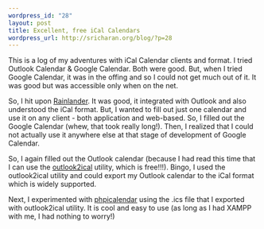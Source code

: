 ```yaml
--- 
wordpress_id: "28"
layout: post
title: Excellent, free iCal Calendars
wordpress_url: http://sricharan.org/blog/?p=28
---
```

This is a log of my adventures with iCal Calendar clients and format.
I tried Outlook Calendar &amp; Google Calendar. Both were good. But, when I tried Google Calendar, it was in the offing and so I could not get much out of it. It was good but was accessible only when on the net.

So, I hit upon <a class="external text" title="http://www.ipi.fi/~rainy/index.php?pn=projects&amp;project=rainlendar" href="http://www.ipi.fi/%7Erainy/index.php?pn=projects&amp;project=rainlendar" rel="nofollow" target="_new">Rainlander</a>. It was good, it integrated with Outlook and also understood the iCal format. But, I wanted to fill out just one calendar and use it on any client - both application and web-based. So, I filled out the Google Calendar (whew, that took really long!). Then, I realized that I could not actually use it anywhere else at that stage of development of Google Calendar.

So, I again filled out the Outlook calendar (because I had read this time that I can use the <a class="external text" title="http://outlook2ical.sourceforge.net" href="http://outlook2ical.sourceforge.net/" rel="nofollow" target="_new">outlook2ical</a> utility, which is free!!!). Bingo, I used the outlook2ical utility and could export my Outlook calendar to the iCal format which is widely supported.

Next, I experimented with <a class="external text" title="http://phpicalendar.com" href="http://phpicalendar.com/" rel="nofollow" target="_new">phpicalendar</a> using the .ics file that I exported with outlook2ical utility. It is cool and easy to use (as long as I had XAMPP with me, I had nothing to worry!)
